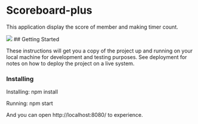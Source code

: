 


# Scoreboard-plus

This application display the score of member and making timer count.

<img src='http://i.imgur.com/PF1NhtU.png'>
## Getting Started

These instructions will get you a copy of the project up and running on your local machine for development and testing purposes. See deployment for notes on how to deploy the project on a live system.


### Installing

Installing:
  npm install

Running:
  npm start

And you can open http://localhost:8080/ to experience.
